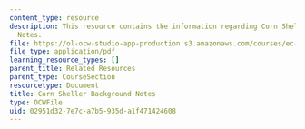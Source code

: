 ```yaml
---
content_type: resource
description: This resource contains the information regarding Corn Sheller Background
  Notes.
file: https://ol-ocw-studio-app-production.s3.amazonaws.com/courses/ec-701j-d-lab-i-development-fall-2009/02951d327e7ca7b5935da1f471424608_MITEC_701JF09_corn_bg.pdf
file_type: application/pdf
learning_resource_types: []
parent_title: Related Resources
parent_type: CourseSection
resourcetype: Document
title: Corn Sheller Background Notes
type: OCWFile
uid: 02951d32-7e7c-a7b5-935d-a1f471424608
---
```

